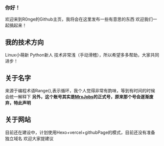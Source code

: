 ### 你好！
欢迎来到R0nge的Github主页，我将会在这里发布一些有意思的东西
欢迎我们一起搞起来！
## 我的技术方向
Linux小萌新
Python新人
技术非常浅（手动滑稽），所以希望多多帮助，大家共同进步！

## 关于名字
来源于编程术语Range(),表示循环，我个人觉得非常有韵味，等到有时间的时候会统一解释下
**另外，这个账号其实是[MrxJobs](https://github.com/MRX-J0BS/MRX-J0BS/)的正式号，原来那个号会逐渐废弃，特此声明**

## 关于网站
目前还在建设中，计划使用Hexo+vercel+githubPage的模式，目前还没有准备独立域名
欢迎大家提建议
